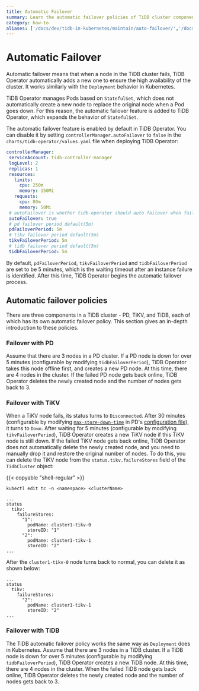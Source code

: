 ```yaml
---
title: Automatic Failover
summary: Learn the automatic failover policies of TiDB cluster components on Kubernetes.
category: how-to
aliases: ['/docs/dev/tidb-in-kubernetes/maintain/auto-failover/','/docs/v3.1/tidb-in-kubernetes/maintain/auto-failover/','/docs/stable/tidb-in-kubernetes/maintain/auto-failover/']
---
```


# Automatic Failover

Automatic failover means that when a node in the TiDB cluster fails, TiDB Operator automatically adds a new one to ensure the high availability of the cluster. It works similarly with the `Deployment` behavior in Kubernetes.

TiDB Operator manages Pods based on `StatefulSet`, which does not automatically create a new node to replace the original node when a Pod goes down. For this reason, the automatic failover feature is added to TiDB Operator, which expands the behavior of `StatefulSet`.

The automatic failover feature is enabled by default in TiDB Operator. You can disable it by setting `controllerManager.autoFailover` to `false` in the `charts/tidb-operator/values.yaml` file when deploying TiDB Operator:

```yaml
controllerManager:
 serviceAccount: tidb-controller-manager
 logLevel: 2
 replicas: 1
 resources:
   limits:
     cpu: 250m
     memory: 150Mi
   requests:
     cpu: 80m
     memory: 50Mi
 # autoFailover is whether tidb-operator should auto failover when failure occurs
 autoFailover: true
 # pd failover period default(5m)
 pdFailoverPeriod: 5m
 # tikv failover period default(5m)
 tikvFailoverPeriod: 5m
 # tidb failover period default(5m)
 tidbFailoverPeriod: 5m
```

By default, `pdFailoverPeriod`, `tikvFailoverPeriod` and `tidbFailoverPeriod` are set to be 5 minutes, which is the waiting timeout after an instance failure is identified. After this time, TiDB Operator begins the automatic failover process.

## Automatic failover policies

There are three components in a TiDB cluster - PD, TiKV, and TiDB, each of which has its own automatic failover policy. This section gives an in-depth introduction to these policies.

### Failover with PD

Assume that there are 3 nodes in a PD cluster. If a PD node is down for over 5 minutes (configurable by modifying `tidbFailoverPeriod`), TiDB Operator takes this node offline first, and creates a new PD node. At this time, there are 4 nodes in the cluster. If the failed PD node gets back online, TiDB Operator deletes the newly created node and the number of nodes gets back to 3.

### Failover with TiKV

When a TiKV node fails, its status turns to `Disconnected`. After 30 minutes (configurable by modifying [`max-store-down-time`](https://pingcap.com/docs/stable/reference/configuration/pd-server/configuration-file#max-store-down-time) in PD's [configuration file](https://github.com/pingcap/pd/blob/master/conf/config.toml)), it turns to `Down`. After waiting for 5 minutes (configurable by modifying `tikvFailoverPeriod`), TiDB Operator creates a new TiKV node if this TiKV node is still down. If the failed TiKV node gets back online, TiDB Operator does not automatically delete the newly created node, and you need to manually drop it and restore the original number of nodes. To do this, you can delete the TiKV node from the `status.tikv.failureStores` field of the `TidbCluster` object:

{{< copyable "shell-regular" >}}

```shell
kubectl edit tc -n <namespace> <clusterName>
```

```
...
status
  tikv:
    failureStores:
      "1":
        podName: cluster1-tikv-0
        storeID: "1"
      "2":
        podName: cluster1-tikv-1
        storeID: "2"
...
```

After the `cluster1-tikv-0` node turns back to normal, you can delete it as shown below:

```
...
status
  tikv:
    failureStores:
      "2":
        podName: cluster1-tikv-1
        storeID: "2"
...
```

### Failover with TiDB

The TiDB automatic failover policy works the same way as `Deployment` does in Kubernetes. Assume that there are 3 nodes in a TiDB cluster. If a TiDB node is down for over 5 minutes (configurable by modifying `tidbFailoverPeriod`), TiDB Operator creates a new TiDB node. At this time, there are 4 nodes in the cluster. When the failed TiDB node gets back online, TiDB Operator deletes the newly created node and the number of nodes gets back to 3.
